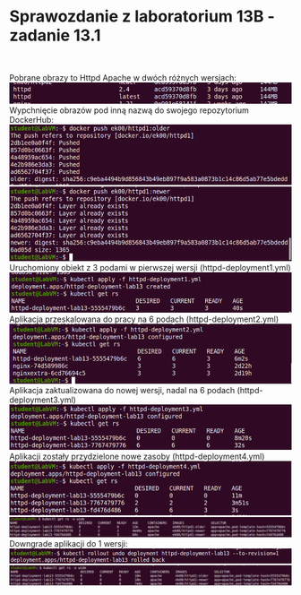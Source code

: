 <p>
 <h1>Sprawozdanie z laboratorium 13B - zadanie 13.1</h1><br>
 
 Pobrane obrazy to Httpd Apache w dwóch różnych wersjach:
 <img src="img/1.png" /><br>
 Wypchnięcie obrazów pod inną nazwą do swojego repozytorium DockerHub:
  <img src="img/2.png" />
  <img src="img/3.png" /><br>
  Uruchomiony obiekt z 3 podami w pierwszej wersji (httpd-deployment1.yml)<br>
    <img src="img/4.png" /><br>
  Aplikacja przeskalowana do pracy na 6 podach (httpd-deployment2.yml)<br>
  <img src="img/6.png" /><br>
  Aplikacja zaktualizowana do nowej wersji, nadal na 6 podach (httpd-deployment3.yml)<br>
    <img src="img/7.png" /><br>
  Aplikacji zostały przydzielone nowe zasoby (httpd-deployment4.yml)<br>
   <img src="img/8.png" /><br>
   <img src="img/9.png" /><br>
   Downgrade aplikacji do 1 wersji:<br>
   <img src="img/10.png" /><br>
   <img src="img/11.png" /><br>


</p>

